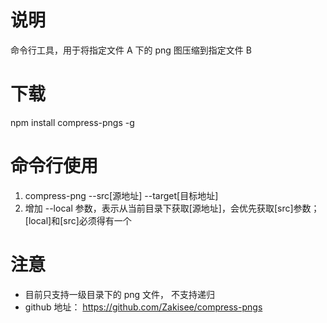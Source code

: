 # 说明

命令行工具，用于将指定文件 A 下的 png 图压缩到指定文件 B

# 下载

npm install compress-pngs -g

# 命令行使用

1.  compress-png --src[源地址] --target[目标地址]
2.  增加 --local 参数，表示从当前目录下获取[源地址]，会优先获取[src]参数； [local]和[src]必须得有一个

# 注意

- 目前只支持一级目录下的 png 文件， 不支持递归
- github 地址： https://github.com/Zakisee/compress-pngs
